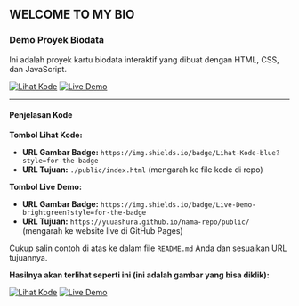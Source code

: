 ## WELCOME TO MY BIO

### Demo Proyek Biodata

Ini adalah proyek kartu biodata interaktif yang dibuat dengan HTML, CSS, dan JavaScript.

[![Lihat Kode](https://img.shields.io/badge/Lihat-Kode-blue?style=for-the-badge)](./public/index.html)
[![Live Demo](https://img.shields.io/badge/Live-Demo-brightgreen?style=for-the-badge)](https://yuuashura.github.io/nama-repo/public/)

---

#### Penjelasan Kode

**Tombol Lihat Kode:**
* **URL Gambar Badge:** `https://img.shields.io/badge/Lihat-Kode-blue?style=for-the-badge`
* **URL Tujuan:** `./public/index.html` (mengarah ke file kode di repo)

**Tombol Live Demo:**
* **URL Gambar Badge:** `https://img.shields.io/badge/Live-Demo-brightgreen?style=for-the-badge`
* **URL Tujuan:** `https://yuuashura.github.io/nama-repo/public/` (mengarah ke website live di GitHub Pages)

Cukup salin contoh di atas ke dalam file `README.md` Anda dan sesuaikan URL tujuannya.

**Hasilnya akan terlihat seperti ini (ini adalah gambar yang bisa diklik):**

[![Lihat Kode](https://img.shields.io/badge/Lihat-Kode-blue?style=for-the-badge)](./)
[![Live Demo](https://img.shields.io/badge/Live-Demo-brightgreen?style=for-the-badge)](./)
